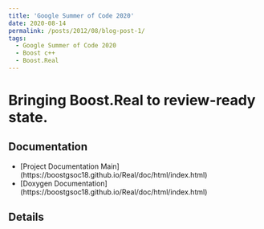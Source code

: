```yaml
---
title: 'Google Summer of Code 2020'
date: 2020-08-14
permalink: /posts/2012/08/blog-post-1/
tags:
  - Google Summer of Code 2020
  - Boost c++
  - Boost.Real
---
```


<h1>Bringing Boost.Real to review-ready state.</h1>
<h2>Documentation</h2>
<ul>
	<li>[Project Documentation Main](https://boostgsoc18.github.io/Real/doc/html/index.html)</li>
	<li>[Doxygen Documentation](https://boostgsoc18.github.io/Real/doc/html/index.html)</li>
</ul>
<h2>Details</h2>

